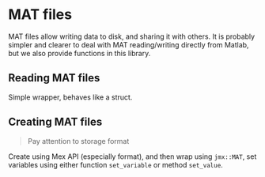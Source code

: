 
# MAT files

MAT files allow writing data to disk, and sharing it with others.
It is probably simpler and clearer to deal with MAT reading/writing directly from Matlab, but we also provide functions in this library.

## Reading MAT files

Simple wrapper, behaves like a struct.

## Creating MAT files

> Pay attention to storage format

Create using Mex API (especially format), and then wrap using `jmx::MAT`, set variables using either function `set_variable` or method `set_value`.
